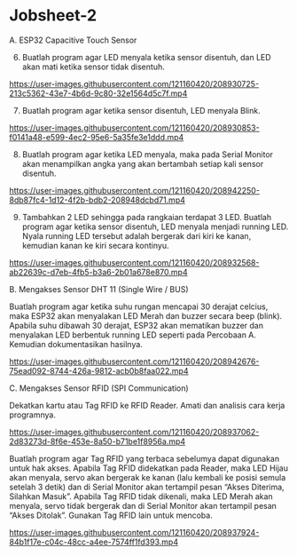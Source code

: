 # Jobsheet-2

A. ESP32 Capacitive Touch Sensor

6. Buatlah program agar LED menyala ketika sensor disentuh, dan LED akan mati ketika sensor tidak disentuh.


https://user-images.githubusercontent.com/121160420/208930725-213c5362-43e7-4b6d-9c80-32e1564d5c7f.mp4

7. Buatlah program agar ketika sensor disentuh, LED menyala Blink.


https://user-images.githubusercontent.com/121160420/208930853-f0141a48-e599-4ec2-95e6-5a35fe3e1ddd.mp4

8. Buatlah program agar ketika LED menyala, maka pada Serial Monitor akan menampilkan angka yang akan bertambah setiap kali sensor disentuh.


https://user-images.githubusercontent.com/121160420/208942250-8db87fc4-1d12-4f2b-bdb2-208948dcbd71.mp4


9. Tambahkan 2 LED sehingga pada rangkaian terdapat 3 LED. Buatlah program agar ketika sensor disentuh, LED menyala menjadi running LED. Nyala running LED tersebut adalah bergerak dari kiri ke kanan, kemudian kanan ke kiri secara kontinyu.


https://user-images.githubusercontent.com/121160420/208932568-ab22639c-d7eb-4fb5-b3a6-2b01a678e870.mp4

B. Mengakses Sensor DHT 11 (Single Wire / BUS)


Buatlah program agar ketika suhu rungan mencapai 30 derajat celcius, maka ESP32 akan menyalakan LED Merah dan buzzer secara beep (blink). Apabila suhu dibawah 30 derajat, ESP32 akan mematikan buzzer dan menyalakan LED berbentuk running LED seperti pada Percobaan A. Kemudian dokumentasikan hasilnya.

https://user-images.githubusercontent.com/121160420/208942676-75ead092-8744-426a-9812-acb0b8faa022.mp4


C. Mengakses Sensor RFID (SPI Communication)

Dekatkan kartu atau Tag RFID ke RFID Reader. Amati dan analisis cara kerja 
programnya.

https://user-images.githubusercontent.com/121160420/208937062-2d83273d-8f6e-453e-8a50-b71be1f8956a.mp4

Buatlah program agar Tag RFID yang terbaca sebelumya dapat digunakan untuk hak akses. Apabila Tag RFID didekatkan pada Reader, maka LED Hijau akan menyala, servo akan bergerak ke kanan (lalu kembali ke posisi semula setelah 3 detik) dan di Serial Monitor akan tertampil pesan “Akses Diterima, Silahkan Masuk”. Apabila Tag RFID tidak dikenali, maka LED Merah akan menyala, servo tidak bergerak dan di Serial Monitor akan tertampil pesan “Akses Ditolak”. Gunakan Tag RFID lain untuk mencoba.

https://user-images.githubusercontent.com/121160420/208937924-84b1f17e-c04c-48cc-a4ee-7574ff1fd393.mp4
